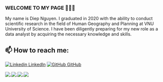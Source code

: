 ### WELCOME TO MY PAGE 👋👋👋
My name is Diep Nguyen. I graduated in 2020 with the ability to conduct scientific research in the field of Human Geography and Planning at VNU University of Science. I have been diligently preparing for my new role as a data analyst by acquiring the necessary knowledge and skills.<br>
## 📫 How to reach me: 

[![Linkedin](https://i.stack.imgur.com/gVE0j.png) LinkedIn](https://www.linkedin.com/in/nguyen-ngoc-diep/) [![GitHub](https://i.stack.imgur.com/tskMh.png) GitHub](https://github.com/dieppnguyen) 



<a href="https://github.com/dieppnguyen/Explore-Ecommerce-Dataset/">
  <!-- Change the `github-readme-stats.anuraghazra1.vercel.app` to `github-readme-stats.vercel.app`  -->
  <img align="center" src="https://github-readme-stats.anuraghazra1.vercel.app/api/pin/?username=dieppnguyen&repo=Explore-Ecommerce-Dataset&theme=radical" />
</a>    
<a href="https://github.com/dieppnguyen/Superstore-Sales/">
  <!-- Change the `github-readme-stats.anuraghazra1.vercel.app` to `github-readme-stats.vercel.app`  -->
  <img align="center" src="https://github-readme-stats.anuraghazra1.vercel.app/api/pin/?username=dieppnguyen&repo=Superstore-Sales&theme=merko" />
</a>

<a href="https://github.com/dieppnguyen/Cohort-Analysis/">
  <!-- Change the `github-readme-stats.anuraghazra1.vercel.app` to `github-readme-stats.vercel.app`  -->
  <img align="center" src="https://github-readme-stats.anuraghazra1.vercel.app/api/pin/?username=dieppnguyen&repo=Cohort-Analysis&theme=gruvbox" />
</a>    
<a href="https://github.com/dieppnguyen/Data-Wrangling/">
  <!-- Change the `github-readme-stats.anuraghazra1.vercel.app` to `github-readme-stats.vercel.app`  -->
  <img align="center" src="https://github-readme-stats.anuraghazra1.vercel.app/api/pin/?username=dieppnguyen&repo=Data-Wrangling&theme=dark" />
</a>

 
